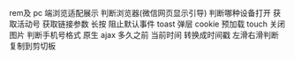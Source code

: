 rem及 pc 端浏览适配展示
判断浏览器(微信网页显示引导)
判断哪种设备打开
获取活动号
获取链接参数
长按
阻止默认事件
toast 弹层
cookie
预加载
touch 关闭图片
判断手机号格式
原生 ajax
多久之前
当前时间
转换成时间戳
左滑右滑判断
复制到剪切板


